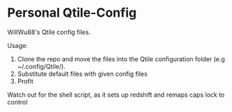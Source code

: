 # Personal Qtile-Config
WillWu88's Qtile config files.

Usage: 
1. Clone the repo and move the files into the Qtile configuration folder (e.g ~/.config/Qtile/).
2. Substitute default files with given config files
3. Profit

Watch out for the shell script, as it sets up redshift and remaps caps lock to control
